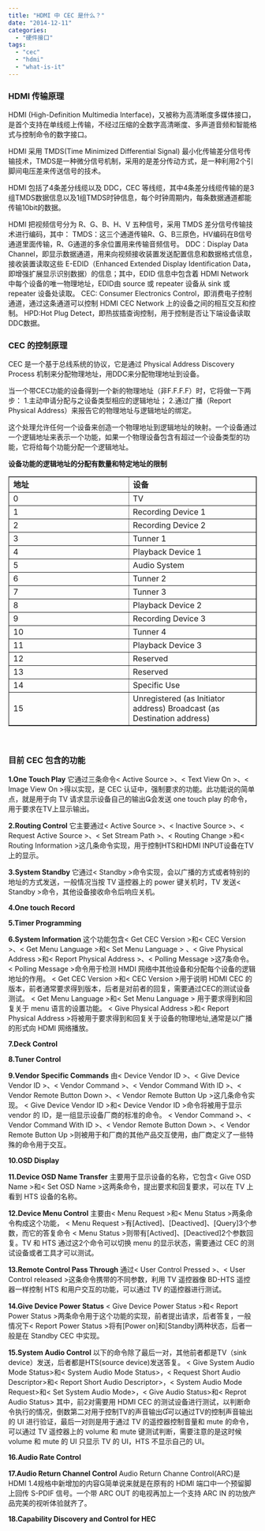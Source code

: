 ```yaml
---
title: "HDMI 中 CEC 是什么？"
date: "2014-12-11"
categories: 
  - "硬件接口"
tags: 
  - "cec"
  - "hdmi"
  - "what-is-it"
---
```


### HDMI 传输原理

HDMI (High-Definition Multimedia Interface)，又被称为高清晰度多媒体接口，是首个支持在单线缆上传输，不经过压缩的全数字高清晰度、多声道音频和智能格式与控制命令的数字接口。

HDMI 采用 TMDS(Time Minimized Differential Signal) 最小化传输差分信号传输技术，TMDS是一种微分信号机制，采用的是差分传动方式，是一种利用2个引脚间电压差来传送信号的技术。

HDMI 包括了4条差分线缆以及 DDC，CEC 等线缆，其中4条差分线缆传输的是3组TMDS数据信息以及1组TMDS时钟信息，每个时钟周期内，每条数据通道都能传输10bit的数据。

HDMI 把视频信号分为 R、G、B、H、V 五种信号，采用 TMDS 差分信号传输技术进行编码，其中： TMDS：这三个通道传输R、G、B三原色，HV编码在B信号通道里面传输，R、G通道的多余位置用来传输音频信号。 DDC：Display Data Channel，即显示数据通道，用来向视频接收装置发送配置信息和数据格式信息，接收装置读取这些 E-EDID（Enhanced Extended Display Identification Data，即增强扩展显示识别数据）的信息；其中，EDID 信息中包含着 HDMI Network 中每个设备的唯一物理地址，EDID由 source 或 repeater 设备从 sink 或 repeater 设备处读取。 CEC: Consumer Electronics Control，即消费电子控制通道，通过这条通道可以控制 HDMI CEC Network 上的设备之间的相互交互和控制。 HPD:Hot Plug Detect，即热拔插查询控制，用于控制是否让下端设备读取DDC数据。

### CEC 的控制原理

CEC 是一个基于总线系统的协议，它是通过 Physical Address Discovery Process 机制来分配物理地址，用DDC来分配物理地址到设备。

当一个带CEC功能的设备得到一个新的物理地址（非F.F.F.F）时，它将做一下两步： 1.主动申请分配与之设备类型相应的逻辑地址； 2.通过广播（Report Physical Address）来报告它的物理地址与逻辑地址的绑定。

这个处理允许任何一个设备来创造一个物理地址到逻辑地址的映射。一个设备通过一个逻辑地址来表示一个功能，如果一个物理设备包含有超过一个设备类型的功能，它将给每个功能分配一个逻辑地址。

**设备功能的逻辑地址的分配有数量和特定地址的限制**

<table border="1" cellspacing="0" cellpadding="0"><tbody><tr><td width="277"><strong>地址</strong></td><td width="277"><strong>设备</strong></td></tr><tr><td>0</td><td>TV</td></tr><tr><td>1</td><td>Recording Device 1</td></tr><tr><td>2</td><td>Recording Device 2</td></tr><tr><td>3</td><td>Tunner 1</td></tr><tr><td>4</td><td>Playback Device 1</td></tr><tr><td>5</td><td>Audio System</td></tr><tr><td>6</td><td>Tunner 2</td></tr><tr><td>7</td><td>Tunner 3</td></tr><tr><td>8</td><td>Playback Device 2</td></tr><tr><td>9</td><td>Recording Device 3</td></tr><tr><td>10</td><td>Tunner 4</td></tr><tr><td>11</td><td>Playback Device 3</td></tr><tr><td>12</td><td>Reserved</td></tr><tr><td>13</td><td>Reserved</td></tr><tr><td>14</td><td>Specific Use</td></tr><tr><td>15</td><td>Unregistered (as Initiator address) Broadcast (as Destination address)</td></tr></tbody></table>

 

### 目前 CEC 包含的功能

**1.One Touch Play** 它通过三条命令< Active Source >、< Text View On >、< Image View On >得以实现，是 CEC 认证中，强制要求的功能。此功能说的简单点，就是用于向 TV 请求显示设备自己的输出会发送 one touch play 的命令，用于要求在TV上显示输出。

**2.Routing Control** 它主要通过< Active Source >、< Inactive Source >、< Request Active Source >、< Set Stream Path >、< Routing Change >和< Routing Information >这几条命令实现，用于控制HTS和HDMI INPUT设备在TV上的显示。

**3.System Standby** 它通过< Standby >命令实现，会以广播的方式或者特别的地址的方式发送，一般情况当按 TV 遥控器上的 power 键关机时，TV 发送< Standby >命令，其他设备接收命令后响应关机。

**4.One touch Record**

**5.Timer Programming**

**6.System Information** 这个功能包含< Get CEC Version >和< CEC Version >、< Get Menu Language >和< Set Menu Language > 、< Give Physical Address >和< Report Physical Address >、< Polling Message >这7条命令。 < Polling Message >命令用于检测 HMDI 网络中其他设备和分配每个设备的逻辑地址的作用。 < Get CEC Version >和< CEC Version >用于说明 HDMI CEC 的版本，前者通常要求得到版本，后者是对前者的回复，需要通过CEC的测试设备测试。 < Get Menu Language >和< Set Menu Language > 用于要求得到和回复关于 menu 语言的设置功能。 < Give Physical Address >和< Report Physical Address >将被用于要求得到和回复关于设备的物理地址,通常是以广播的形式向 HDMI 网络播放。

**7.Deck Control**

**8.Tuner Control**

**9.Vendor Specific Commands** 由< Device Vendor ID >、< Give Device Vendor ID >、< Vendor Command >、< Vendor Command With ID >、< Vendor Remote Button Down >、< Vendor Remote Button Up >这几条命令实现。 < Give Device Vendor ID >和< Device Vendor ID >命令将被用于显示 vendor 的 ID，是一组显示设备厂商的标准的命令。 < Vendor Command >、< Vendor Command With ID >、< Vendor Remote Button Down >、< Vendor Remote Button Up >则被用于和厂商的其他产品交互使用，由厂商定义了一些特殊的命令用于交互。

**10.OSD Display**

**11.Device OSD Name Transfer** 主要用于显示设备的名称，它包含< Give OSD Name >和< Set OSD Name >这两条命令，提出要求和回复要求，可以在 TV 上看到 HTS 设备的名称。

**12.Device Menu Control** 主要由< Menu Request >和< Menu Status >两条命令构成这个功能， < Menu Request >有\[Actived\]、\[Deactived\]、\[Query\]3个参数，而它的答复命令 < Menu Status >则带有\[Actived\]、\[Deactived\]2个参数回复。TV 和 HTS 通过这2个命令可以切换 menu 的显示状态，需要通过 CEC 的测试设备或者工具才可以测试。

**13.Remote Control Pass Through** 通过< User Control Pressed >、< User Control released >这条命令携带的不同参数，利用 TV 遥控器像 BD-HTS 遥控器一样控制 HTS 和用户交互的功能，可以通过 TV 的遥控器进行测试。

**14.Give Device Power Status** < Give Device Power Status >和< Report Power Status >两条命令用于这个功能的实现，前者提出请求，后者答复，一般情况下< Report Power Status >将有\[Power on\]和\[Standby\]两种状态，后者一般是在 Standby CEC 中实现。

**15.System Audio Control** 以下的命令除了最后一对，其他前者都是TV（sink device）发送，后者都是HTS(source device)发送答复。 < Give System Audio Mode Status>和< System Audio Mode Status>，< Request Short Audio Descriptor>和< Report Short Audio Descriptor>，< System Audio Mode Request>和< Set System Audio Mode>，< Give Audio Status>和< Reprot Audio Status> 其中，前2对需要用 HDMI CEC 的测试设备进行测试，以判断命令执行的情况，倒数第二对用于控制TV的声音输出可以通过TV的控制声音输出的 UI 进行验证，最后一对则是用于通过 TV 的遥控器控制音量和 mute 的命令，可以通过 TV 遥控器上的 volume 和 mute 键测试判断，需要注意的是这时候 volume 和 mute 的 UI 只显示 TV 的 UI，HTS 不显示自己的 UI。

**16.Audio Rate Control**

**17.Audio Return Channel Control** Audio Return Channe Control(ARC)是HDMI 1.4规格中新增加的内容简单说来就是在原有的 HDMI 端口中一个预留脚上回传 S-PDIF 信号。一个带 ARC OUT 的电视再加上一个支持 ARC IN 的功放产品完美的视听体验就齐了。

**18.Capability Discovery and Control for HEC**
